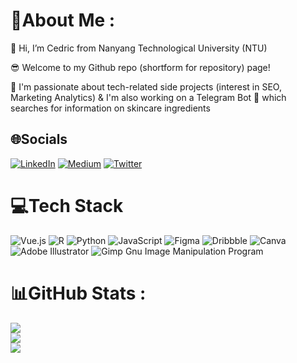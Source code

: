 # 💫About Me :
👋 Hi, I’m Cedric from Nanyang Technological University (NTU)

😎 Welcome to my Github repo (shortform for repository) page!

📌 I'm passionate about tech-related side projects (interest in SEO, Marketing Analytics) & I'm also working on a Telegram Bot 🤖 which searches for information on skincare ingredients

## 🌐Socials
[![LinkedIn](https://img.shields.io/badge/LinkedIn-%230077B5.svg?logo=linkedin&logoColor=white)](https://linkedin.com/in/cedric130813) [![Medium](https://img.shields.io/badge/Medium-12100E?logo=medium&logoColor=white)](https://medium.com/@cedric130813) [![Twitter](https://img.shields.io/badge/Twitter-%231DA1F2.svg?logo=Twitter&logoColor=white)](https://twitter.com/cedric130813) 

# 💻Tech Stack
![Vue.js](https://img.shields.io/badge/vuejs-%2335495e.svg?style=for-the-badge&logo=vuedotjs&logoColor=%234FC08D) ![R](https://img.shields.io/badge/r-%23276DC3.svg?style=for-the-badge&logo=r&logoColor=white) ![Python](https://img.shields.io/badge/python-3670A0?style=for-the-badge&logo=python&logoColor=ffdd54) ![JavaScript](https://img.shields.io/badge/javascript-%23323330.svg?style=for-the-badge&logo=javascript&logoColor=%23F7DF1E) 	![Figma](https://img.shields.io/badge/figma-%23F24E1E.svg?style=for-the-badge&logo=figma&logoColor=white) ![Dribbble](https://img.shields.io/badge/Dribbble-EA4C89?style=for-the-badge&logo=dribbble&logoColor=white) ![Canva](https://img.shields.io/badge/Canva-%2300C4CC.svg?style=for-the-badge&logo=Canva&logoColor=white) ![Adobe Illustrator](https://img.shields.io/badge/adobeillustrator-%23FF9A00.svg?style=for-the-badge&logo=adobeillustrator&logoColor=white) ![Gimp Gnu Image Manipulation Program](https://img.shields.io/badge/Gimp-657D8B?style=for-the-badge&logo=gimp&logoColor=FFFFFF)
# 📊GitHub Stats :
![](https://github-readme-stats.vercel.app/api?username=cedric130813&theme=radical&hide_border=false&include_all_commits=false&count_private=false)<br/>
![](https://github-readme-streak-stats.herokuapp.com/?user=cedric130813&theme=radical&hide_border=false)<br/>
![](https://github-readme-stats.vercel.app/api/top-langs/?username=cedric130813&theme=radical&hide_border=false&include_all_commits=false&count_private=false&layout=compact)
